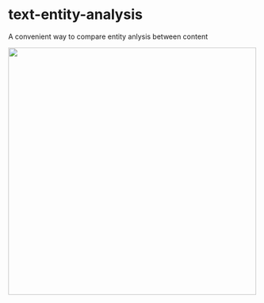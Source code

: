 # text-entity-analysis
A convenient way to compare entity anlysis between content

<img src="https://media.giphy.com/media/jOcBoZeBf8AgBtC4ax/giphy.gif" width="500" height="500" />
